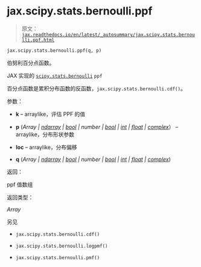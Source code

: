 # jax.scipy.stats.bernoulli.ppf

> 原文：[`jax.readthedocs.io/en/latest/_autosummary/jax.scipy.stats.bernoulli.ppf.html`](https://jax.readthedocs.io/en/latest/_autosummary/jax.scipy.stats.bernoulli.ppf.html)

```py
jax.scipy.stats.bernoulli.ppf(q, p)
```

伯努利百分点函数。

JAX 实现的 [`scipy.stats.bernoulli`](https://docs.scipy.org/doc/scipy/reference/generated/scipy.stats.bernoulli.html#scipy.stats.bernoulli "(在 SciPy v1.13.1 中)") `ppf`

百分点函数是累积分布函数的反函数，`jax.scipy.stats.bernoulli.cdf()`。

参数：

+   **k** – arraylike，评估 PPF 的值

+   **p** (*Array* *|* [*ndarray*](https://numpy.org/doc/stable/reference/generated/numpy.ndarray.html#numpy.ndarray "(在 NumPy v2.0 中)") *|* [*bool*](https://numpy.org/doc/stable/reference/arrays.scalars.html#numpy.bool "(在 NumPy v2.0 中)") *|* *number* *|* [*bool*](https://docs.python.org/3/library/functions.html#bool "(在 Python v3.12 中)") *|* [*int*](https://docs.python.org/3/library/functions.html#int "(在 Python v3.12 中)") *|* [*float*](https://docs.python.org/3/library/functions.html#float "(在 Python v3.12 中)") *|* [*complex*](https://docs.python.org/3/library/functions.html#complex "(在 Python v3.12 中)")） – arraylike，分布形状参数

+   **loc** – arraylike，分布偏移

+   **q** (*Array* *|* [*ndarray*](https://numpy.org/doc/stable/reference/generated/numpy.ndarray.html#numpy.ndarray "(在 NumPy v2.0 中)") *|* [*bool*](https://numpy.org/doc/stable/reference/arrays.scalars.html#numpy.bool "(在 NumPy v2.0 中)") *|* *number* *|* [*bool*](https://docs.python.org/3/library/functions.html#bool "(在 Python v3.12 中)") *|* [*int*](https://docs.python.org/3/library/functions.html#int "(在 Python v3.12 中)") *|* [*float*](https://docs.python.org/3/library/functions.html#float "(在 Python v3.12 中)") *|* [*complex*](https://docs.python.org/3/library/functions.html#complex "(在 Python v3.12 中)"))

返回：

ppf 值数组

返回类型：

*Array*

另见

+   `jax.scipy.stats.bernoulli.cdf()`

+   `jax.scipy.stats.bernoulli.logpmf()`

+   `jax.scipy.stats.bernoulli.pmf()`
